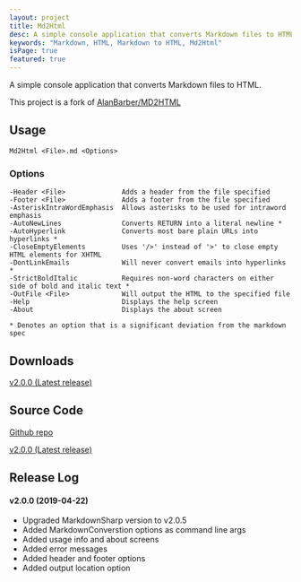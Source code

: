 ```yaml
---
layout: project
title: Md2Html
desc: A simple console application that converts Markdown files to HTML
keywords: "Markdown, HTML, Markdown to HTML, Md2Html"
isPage: true
featured: true
---
```


A simple console application that converts Markdown files to HTML.

This project is a fork of [AlanBarber/MD2HTML](https://github.com/AlanBarber/MD2HTML)

## Usage

    Md2Html <File>.md <Options>

### Options

    -Header <File>              Adds a header from the file specified
    -Footer <File>              Adds a footer from the file specified
    -AsteriskIntraWordEmphasis  Allows asterisks to be used for intraword emphasis
    -AutoNewLines               Converts RETURN into a literal newline *
    -AutoHyperlink              Converts most bare plain URLs into hyperlinks *
    -CloseEmptyElements         Uses '/>' instead of '>' to close empty HTML elements for XHTML
    -DontLinkEmails             Will never convert emails into hyperlinks *
    -StrictBoldItalic           Requires non-word characters on either side of bold and italic text *
    -OutFile <File>             Will output the HTML to the specified file
    -Help                       Displays the help screen
    -About                      Displays the about screen

    * Denotes an option that is a significant deviation from the markdown spec

## Downloads

[v2.0.0 (Latest release)](https://github.com/gregnk/Md2Html/releases/download/v2.0.0/Md2Html-v2.0.0.zip)

## Source Code
[Github repo](https://github.com/gregnk/Md2Html/)

[v2.0.0 (Latest release)](https://github.com/gregnk/Md2Html/archive/v2.0.0.zip)

## Release Log
#### v2.0.0 (2019-04-22)
* Upgraded MarkdownSharp version to v2.0.5
* Added MarkdownConverstion options as command line args
* Added usage info and about screens
* Added error messages
* Added header and footer options
* Added output location option